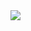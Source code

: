 <img src="https://capsule-render.vercel.app/api?type=Waving&color=auto&height=300&section=header&text=박경현&fontSize=90" />

